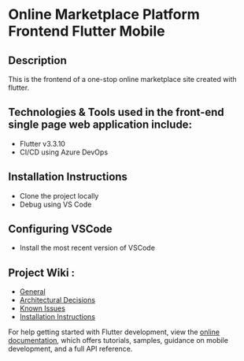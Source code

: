 # Online Marketplace Platform Frontend Flutter Mobile

## Description

This is the frontend of a one-stop online marketplace site created with flutter.

## Technologies & Tools used in the front-end single page web application include:

- Flutter v3.3.10
- CI/CD using Azure DevOps

## Installation Instructions

- Clone the project locally
- Debug using VS Code

## Configuring VSCode

- Install the most recent version of VSCode

## Project Wiki :
- [General](https://dev.azure.com/rimazmohommed523/Marketplace/_wiki/wikis/Marketplace.wiki/22/Frontend-Flutter-Android-Mobile-Application)
- [Architectural Decisions](https://dev.azure.com/rimazmohommed523/Marketplace/_wiki/wikis/Marketplace.wiki/34/Architectural-Decisions)
- [Known Issues](https://dev.azure.com/rimazmohommed523/Marketplace/_wiki/wikis/Marketplace.wiki/33/Known-Issues)
- [Installation Instructions](https://dev.azure.com/rimazmohommed523/Marketplace/_wiki/wikis/Marketplace.wiki/32/Installation-Instructions)

For help getting started with Flutter development, view the
[online documentation](https://docs.flutter.dev/), which offers tutorials,
samples, guidance on mobile development, and a full API reference.
